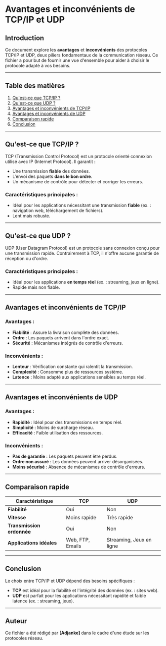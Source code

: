 # Avantages et inconvénients de TCP/IP et UDP

## Introduction
Ce document explore les **avantages** et **inconvénients** des protocoles TCP/IP et UDP, deux piliers fondamentaux de la communication réseau. Ce fichier a pour but de fournir une vue d'ensemble pour aider à choisir le protocole adapté à vos besoins.

---

## Table des matières
1. [Qu'est-ce que TCP/IP ?](#quest-ce-que-tcpip)
2. [Qu'est-ce que UDP ?](#quest-ce-que-udp)
3. [Avantages et inconvénients de TCP/IP](#avantages-et-inconvénients-de-tcpip)
4. [Avantages et inconvénients de UDP](#avantages-et-inconvénients-de-udp)
5. [Comparaison rapide](#comparaison-rapide)
6. [Conclusion](#conclusion)

---

## Qu'est-ce que TCP/IP ?
TCP (Transmission Control Protocol) est un protocole orienté connexion utilisé avec IP (Internet Protocol). Il garantit :
- Une transmission **fiable** des données.
- L'envoi des paquets **dans le bon ordre**.
- Un mécanisme de contrôle pour détecter et corriger les erreurs.

### Caractéristiques principales :
- Idéal pour les applications nécessitant une transmission **fiable** (ex. : navigation web, téléchargement de fichiers).  
- Lent mais robuste.

---

## Qu'est-ce que UDP ?
UDP (User Datagram Protocol) est un protocole sans connexion conçu pour une transmission rapide. Contrairement à TCP, il n'offre aucune garantie de réception ou d'ordre.

### Caractéristiques principales :
- Idéal pour les applications **en temps réel** (ex. : streaming, jeux en ligne).  
- Rapide mais non fiable.

---

## Avantages et inconvénients de TCP/IP

### Avantages :
- **Fiabilité** : Assure la livraison complète des données.
- **Ordre** : Les paquets arrivent dans l'ordre exact.
- **Sécurité** : Mécanismes intégrés de contrôle d'erreurs.

### Inconvénients :
- **Lenteur** : Vérification constante qui ralentit la transmission.
- **Complexité** : Consomme plus de ressources système.
- **Latence** : Moins adapté aux applications sensibles au temps réel.

---

## Avantages et inconvénients de UDP

### Avantages :
- **Rapidité** : Idéal pour des transmissions en temps réel.
- **Simplicité** : Moins de surcharge réseau.
- **Efficacité** : Faible utilisation des ressources.

### Inconvénients :
- **Pas de garantie** : Les paquets peuvent être perdus.
- **Ordre non assuré** : Les données peuvent arriver désorganisées.
- **Moins sécurisé** : Absence de mécanismes de contrôle d'erreurs.

---

## Comparaison rapide

| Caractéristique          | TCP                     | UDP                     |
|--------------------------|-------------------------|-------------------------|
| **Fiabilité**            | Oui                    | Non                    |
| **Vitesse**              | Moins rapide           | Très rapide            |
| **Transmission ordonnée**| Oui                    | Non                    |
| **Applications idéales** | Web, FTP, Emails       | Streaming, Jeux en ligne |

---

## Conclusion
Le choix entre TCP/IP et UDP dépend des besoins spécifiques :  
- **TCP** est idéal pour la fiabilité et l'intégrité des données (ex. : sites web).  
- **UDP** est parfait pour les applications nécessitant rapidité et faible latence (ex. : streaming, jeux).  

---

## Auteur
Ce fichier a été rédigé par **[Adjanke]** dans le cadre d'une étude sur les protocoles réseau.
